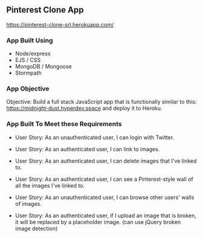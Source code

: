## Pinterest Clone App
https://pinterest-clone-srl.herokuapp.com/

### App Built Using

- Node/express
- EJS / CSS
- MongoDB / Mongoose
- Stormpath


### App Objective
Objective: Build a full stack JavaScript app that is functionally similar to this: https://midnight-dust.hyperdev.space and deploy it to Heroku.

### App Built To Meet these Requirements

- User Story: As an unauthenticated user, I can login with Twitter.

- User Story: As an authenticated user, I can link to images.

- User Story: As an authenticated user, I can delete images that I've linked to.

- User Story: As an authenticated user, I can see a Pinterest-style wall of all the images I've linked to.

- User Story: As an unauthenticated user, I can browse other users' walls of images.

- User Story: As an authenticated user, if I upload an image that is broken, it will be replaced by a placeholder image. (can use jQuery broken image detection)
